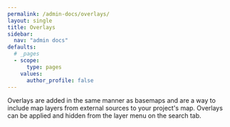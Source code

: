 ```yaml
---
permalink: /admin-docs/overlays/
layout: single
title: Overlays
sidebar:
  nav: "admin docs"
defaults:
  # _pages
  - scope:
      type: pages
    values:
      author_profile: false
---
```

Overlays are added in the same manner as basemaps and are a way to include map layers from external sources to your project's map. Overlays can be applied and hidden from the layer menu on the search tab.
